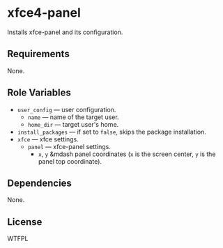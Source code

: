 xfce4-panel
===========

Installs xfce-panel and its configuration.

Requirements
------------

None.

Role Variables
--------------

* `user_config` &mdash; user configuration.
    * `name` &mdash; name of the target user.
    * `home_dir` &mdash; target user's home.
* `install_packages` &mdash; if set to `false`, skips the package installation.
* `xfce` &mdash; xfce settings.
    * `panel` &mdash; xfce-panel settings.
        * `x`, `y` &mdash panel coordinates (`x` is the screen center, `y` is the panel top coordinate).

Dependencies
------------

None.

License
-------

WTFPL
